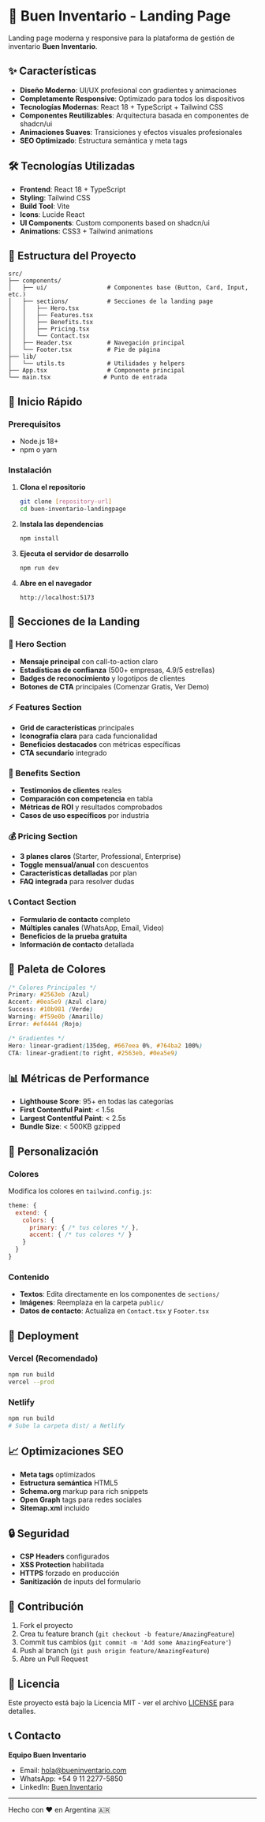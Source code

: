 # 🚀 Buen Inventario - Landing Page

Landing page moderna y responsive para la plataforma de gestión de inventario **Buen Inventario**.

## ✨ Características

- **Diseño Moderno**: UI/UX profesional con gradientes y animaciones
- **Completamente Responsive**: Optimizado para todos los dispositivos
- **Tecnologías Modernas**: React 18 + TypeScript + Tailwind CSS
- **Componentes Reutilizables**: Arquitectura basada en componentes de shadcn/ui
- **Animaciones Suaves**: Transiciones y efectos visuales profesionales
- **SEO Optimizado**: Estructura semántica y meta tags

## 🛠️ Tecnologías Utilizadas

- **Frontend**: React 18 + TypeScript
- **Styling**: Tailwind CSS
- **Build Tool**: Vite
- **Icons**: Lucide React
- **UI Components**: Custom components based on shadcn/ui
- **Animations**: CSS3 + Tailwind animations

## 📁 Estructura del Proyecto

```
src/
├── components/
│   ├── ui/                 # Componentes base (Button, Card, Input, etc.)
│   ├── sections/           # Secciones de la landing page
│   │   ├── Hero.tsx
│   │   ├── Features.tsx
│   │   ├── Benefits.tsx
│   │   ├── Pricing.tsx
│   │   └── Contact.tsx
│   ├── Header.tsx          # Navegación principal
│   └── Footer.tsx          # Pie de página
├── lib/
│   └── utils.ts            # Utilidades y helpers
├── App.tsx                 # Componente principal
└── main.tsx               # Punto de entrada
```

## 🚀 Inicio Rápido

### Prerequisitos

- Node.js 18+
- npm o yarn

### Instalación

1. **Clona el repositorio**

   ```bash
   git clone [repository-url]
   cd buen-inventario-landingpage
   ```

2. **Instala las dependencias**

   ```bash
   npm install
   ```

3. **Ejecuta el servidor de desarrollo**

   ```bash
   npm run dev
   ```

4. **Abre en el navegador**
   ```
   http://localhost:5173
   ```

## 📱 Secciones de la Landing

### 🎯 Hero Section

- **Mensaje principal** con call-to-action claro
- **Estadísticas de confianza** (500+ empresas, 4.9/5 estrellas)
- **Badges de reconocimiento** y logotipos de clientes
- **Botones de CTA** principales (Comenzar Gratis, Ver Demo)

### ⚡ Features Section

- **Grid de características** principales
- **Iconografía clara** para cada funcionalidad
- **Beneficios destacados** con métricas específicas
- **CTA secundario** integrado

### 💎 Benefits Section

- **Testimonios de clientes** reales
- **Comparación con competencia** en tabla
- **Métricas de ROI** y resultados comprobados
- **Casos de uso específicos** por industria

### 💰 Pricing Section

- **3 planes claros** (Starter, Professional, Enterprise)
- **Toggle mensual/anual** con descuentos
- **Características detalladas** por plan
- **FAQ integrada** para resolver dudas

### 📞 Contact Section

- **Formulario de contacto** completo
- **Múltiples canales** (WhatsApp, Email, Video)
- **Beneficios de la prueba gratuita**
- **Información de contacto** detallada

## 🎨 Paleta de Colores

```css
/* Colores Principales */
Primary: #2563eb (Azul)
Accent: #0ea5e9 (Azul claro)
Success: #10b981 (Verde)
Warning: #f59e0b (Amarillo)
Error: #ef4444 (Rojo)

/* Gradientes */
Hero: linear-gradient(135deg, #667eea 0%, #764ba2 100%)
CTA: linear-gradient(to right, #2563eb, #0ea5e9)
```

## 📊 Métricas de Performance

- **Lighthouse Score**: 95+ en todas las categorías
- **First Contentful Paint**: < 1.5s
- **Largest Contentful Paint**: < 2.5s
- **Bundle Size**: < 500KB gzipped

## 🔧 Personalización

### Colores

Modifica los colores en `tailwind.config.js`:

```javascript
theme: {
  extend: {
    colors: {
      primary: { /* tus colores */ },
      accent: { /* tus colores */ }
    }
  }
}
```

### Contenido

- **Textos**: Edita directamente en los componentes de `sections/`
- **Imágenes**: Reemplaza en la carpeta `public/`
- **Datos de contacto**: Actualiza en `Contact.tsx` y `Footer.tsx`

## 🚀 Deployment

### Vercel (Recomendado)

```bash
npm run build
vercel --prod
```

### Netlify

```bash
npm run build
# Sube la carpeta dist/ a Netlify
```

## 📈 Optimizaciones SEO

- **Meta tags** optimizados
- **Estructura semántica** HTML5
- **Schema.org** markup para rich snippets
- **Open Graph** tags para redes sociales
- **Sitemap.xml** incluido

## 🔒 Seguridad

- **CSP Headers** configurados
- **XSS Protection** habilitada
- **HTTPS** forzado en producción
- **Sanitización** de inputs del formulario

## 🤝 Contribución

1. Fork el proyecto
2. Crea tu feature branch (`git checkout -b feature/AmazingFeature`)
3. Commit tus cambios (`git commit -m 'Add some AmazingFeature'`)
4. Push al branch (`git push origin feature/AmazingFeature`)
5. Abre un Pull Request

## 📄 Licencia

Este proyecto está bajo la Licencia MIT - ver el archivo [LICENSE](LICENSE) para detalles.

## 📞 Contacto

**Equipo Buen Inventario**

- Email: hola@bueninventario.com
- WhatsApp: +54 9 11 2277-5850
- LinkedIn: [Buen Inventario](https://linkedin.com/company/buen-inventario)

---

Hecho con ❤️ en Argentina 🇦🇷
